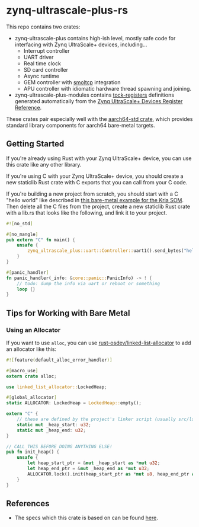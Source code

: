 # zynq-ultrascale-plus-rs

This repo contains two crates:

- zynq-ultrascale-plus contains high-ish level, mostly safe code for interfacing with Zynq UltraScale+ devices, including...
  - Interrupt controller
  - UART driver
  - Real time clock
  - SD card controller
  - Async runtime
  - GEM controller with [smoltcp](https://github.com/smoltcp-rs/smoltcp) integration
  - APU controller with idiomatic hardware thread spawning and joining.
- zynq-ultrascale-plus-modules contains [tock-registers](https://crates.io/crates/tock-registers) definitions generated automatically from the [Zynq UltraScale+ Devices Register Reference](https://docs.amd.com/r/en-US/ug1087-zynq-ultrascale-registers).

These crates pair especially well with the [aarch64-std crate](https://github.com/ccbrown/aarch64-std), which provides standard library components for aarch64 bare-metal targets.

## Getting Started

If you're already using Rust with your Zynq UltraScale+ device, you can use this crate like any other library.

If you're using C with your Zynq UltraScale+ device, you should create a new staticlib Rust crate with C exports that you can call from your C code.

If you're building a new project from scratch, you should start with a C "hello world" like described in [this bare-metal example for the Kria SOM](https://xilinx.github.io/kria-apps-docs/creating_applications/2022.1/build/html/docs/baremetal.html). Then delete all the C files from the project, create a new staticlib Rust crate with a lib.rs that looks like the following, and link it to your project.

```rust
#![no_std]

#[no_mangle]
pub extern "C" fn main() {
    unsafe {
        zynq_ultrascale_plus::uart::Controller::uart1().send_bytes("hello from rust!\n\r");
    }
}

#[panic_handler]
fn panic_handler(_info: &core::panic::PanicInfo) -> ! {
    // todo: dump the info via uart or reboot or something
    loop {}
}
```

## Tips for Working with Bare Metal

### Using an Allocator

If you want to use `alloc`, you can use [rust-osdev/linked-list-allocator](https://github.com/rust-osdev/linked-list-allocator) to add an allocator like this:

```rust
#![feature(default_alloc_error_handler)]

#[macro_use]
extern crate alloc;

use linked_list_allocator::LockedHeap;

#[global_allocator]
static ALLOCATOR: LockedHeap = LockedHeap::empty();

extern "C" {
    // these are defined by the project's linker script (usually src/lscript.ld)
    static mut _heap_start: u32;
    static mut _heap_end: u32;
}

// CALL THIS BEFORE DOING ANYTHING ELSE!
pub fn init_heap() {
    unsafe {
        let heap_start_ptr = &mut _heap_start as *mut u32;
        let heap_end_ptr = &mut _heap_end as *mut u32;
        ALLOCATOR.lock().init(heap_start_ptr as *mut u8, heap_end_ptr as usize - heap_start_ptr as usize);
    }
}
```

## References

- The specs which this crate is based on can be found [here](https://www.xilinx.com/htmldocs/registers/ug1087/ug1087-zynq-ultrascale-registers.html).
